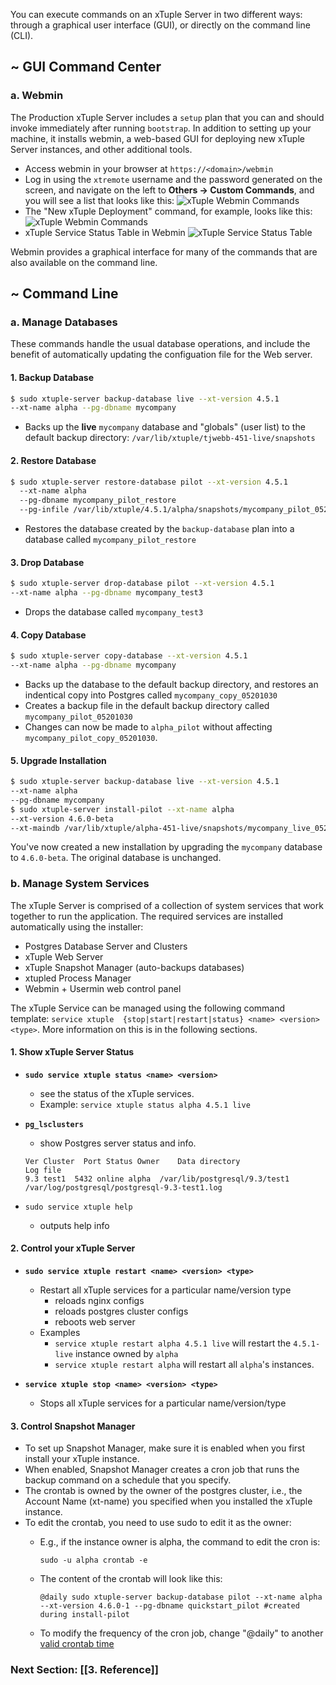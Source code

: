 You can execute commands on an xTuple Server in two different ways: through a graphical user interface (GUI), or directly on the command line (CLI). 

## ~ GUI Command Center

### a. Webmin
The Production xTuple Server includes a `setup` plan that you can and should invoke immediately after running `bootstrap`. In addition to setting up your machine, it installs webmin, a web-based GUI for deploying new xTuple Server instances, and other additional tools.
  - Access webmin in your browser at `https://<domain>/webmin`
  - Log in using the `xtremote` username and the password generated on the screen, and navigate on the left to **Others -> Custom Commands**, and you will see a list that looks like this:
      ![xTuple Webmin Commands](https://s3.amazonaws.com/cdn.xtuplecloud.com/images/xtuple-server/xtuple-webmin-cmdlist.png)
  - The "New xTuple Deployment" command, for example, looks like this:
      ![xTuple Webmin Commands](https://s3.amazonaws.com/cdn.xtuplecloud.com/images/xtuple-server/xtuple-webmin-install-cmd.png)
  - xTuple Service Status Table in Webmin
      ![xTuple Service Status Table](https://s3.amazonaws.com/cdn.xtuplecloud.com/images/xtuple-server/xtuple-webmin-status-table.png)

Webmin provides a graphical interface for many of the commands that are also available on the command line.

## ~ Command Line

### a. Manage Databases

  These commands handle the usual database operations, and include the benefit of automatically updating
  the configuation file for the Web server.

#### 1. **Backup Database**
```sh
$ sudo xtuple-server backup-database live --xt-version 4.5.1 
--xt-name alpha --pg-dbname mycompany
```
  - Backs up the **live** `mycompany` database and "globals" (user list) to the default backup directory: `/var/lib/xtuple/tjwebb-451-live/snapshots`
    
#### 2. **Restore Database**
```sh
$ sudo xtuple-server restore-database pilot --xt-version 4.5.1 
  --xt-name alpha
  --pg-dbname mycompany_pilot_restore
  --pg-infile /var/lib/xtuple/4.5.1/alpha/snapshots/mycompany_pilot_05201030.dirgz
```
  - Restores the database created by the `backup-database` plan into a database called `mycompany_pilot_restore`

#### 3. **Drop Database**
```sh
$ sudo xtuple-server drop-database pilot --xt-version 4.5.1 
--xt-name alpha --pg-dbname mycompany_test3
```
  - Drops the database called `mycompany_test3`
  
#### 4. **Copy Database**
```sh
$ sudo xtuple-server copy-database --xt-version 4.5.1 
--xt-name alpha --pg-dbname mycompany
```
  - Backs up the database to the default backup directory, and restores an indentical copy into Postgres called
      `mycompany_copy_05201030`
  - Creates a backup file in the default backup directory called `mycompany_pilot_05201030`
  - Changes can now be made to `alpha_pilot` without affecting `mycompany_pilot_copy_05201030`.

#### 5. Upgrade Installation
```sh
$ sudo xtuple-server backup-database live --xt-version 4.5.1 
--xt-name alpha 
--pg-dbname mycompany
$ sudo xtuple-server install-pilot --xt-name alpha 
--xt-version 4.6.0-beta 
--xt-maindb /var/lib/xtuple/alpha-451-live/snapshots/mycompany_live_05201030.dirgz
```
You've now created a new installation by upgrading the `mycompany` database to `4.6.0-beta`. The original database is unchanged.


### b. Manage System Services

The xTuple Server is comprised of a collection of system services that work together to run the application. The required services are installed automatically using the installer:

  - Postgres Database Server and Clusters
  - xTuple Web Server
  - xTuple Snapshot Manager (auto-backups databases)
  - xtupled Process Manager
  - Webmin + Usermin web control panel

The xTuple Service can be managed using the following command template: `service xtuple  {stop|start|restart|status} <name> <version> <type>`. More information on this is in the following sections.

#### 1. Show xTuple Server Status

  - **`sudo service xtuple status <name> <version>`**
    - see the status of the xTuple services.
    - Example: `service xtuple status alpha 4.5.1 live`

  - **`pg_lsclusters`**
    - show Postgres server status and info.
    ```
    Ver Cluster  Port Status Owner    Data directory                   Log file
    9.3 test1  5432 online alpha  /var/lib/postgresql/9.3/test1  /var/log/postgresql/postgresql-9.3-test1.log
    ```

  - `sudo service xtuple help`
    - outputs help info

#### 2. Control your xTuple Server

  - **`sudo service xtuple restart <name> <version> <type>`**
    - Restart all xTuple services for a particular name/version type
      - reloads nginx configs
      - reloads postgres cluster configs
      - reboots web server
    - Examples
      - `service xtuple restart alpha 4.5.1 live` will restart the `4.5.1-live` instance owned by `alpha`
      - `service xtuple restart alpha` will restart all `alpha`'s instances.
    
  - **`service xtuple stop <name> <version> <type>`**
    - Stops all xTuple services for a particular name/version/type

#### 3. Control Snapshot Manager

  - To set up Snapshot Manager, make sure it is enabled when you first install your xTuple instance. 
  - When enabled, Snapshot Manager creates a cron job that runs the backup command on a schedule that you specify. 
  - The crontab is owned by the owner of the postgres cluster, i.e., the Account Name (xt-name) you specified when you installed the xTuple instance.
  - To edit the crontab, you need to use sudo to edit it as the owner: 
    - E.g., if the instance owner is alpha, the command to edit the cron is: 

      ```sudo -u alpha crontab -e```

    - The content of the crontab will look like this:

      ```@daily sudo xtuple-server backup-database pilot --xt-name alpha --xt-version 4.6.0-1 --pg-dbname quickstart_pilot #created during install-pilot ```

    - To modify the frequency of the cron job, change "@daily" to another [valid crontab time](https://help.ubuntu.com/community/CronHowto)

### Next Section: [[3. Reference]]